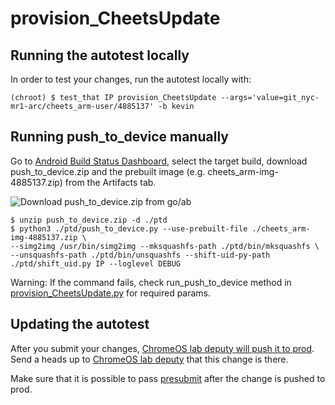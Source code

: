 # provision_CheetsUpdate

## Running the autotest locally

In order to test your changes, run the autotest locally with:

```shell
(chroot) $ test_that IP provision_CheetsUpdate --args='value=git_nyc-mr1-arc/cheets_arm-user/4885137' -b kevin
```

## Running push\_to\_device manually

Go to [Android Build Status Dashboard](http://go/ab), select the target build,
download push\_to\_device.zip and the prebuilt image (e.g. cheets_arm-img-4885137.zip)
from the Artifacts tab.

![Download push_to_device.zip from go/ab](https://screenshot.googleplex.com/GBajT9u1bis.png)

```shell
$ unzip push_to_device.zip -d ./ptd
$ python3 ./ptd/push_to_device.py --use-prebuilt-file ./cheets_arm-img-4885137.zip \
--simg2img /usr/bin/simg2img --mksquashfs-path ./ptd/bin/mksquashfs \
--unsquashfs-path ./ptd/bin/unsquashfs --shift-uid-py-path ./ptd/shift_uid.py IP --loglevel DEBUG
```

Warning: If the command fails, check run\_push\_to\_device method in
[provision_CheetsUpdate.py](https://chromium.googlesource.com/chromiumos/third_party/autotest/+/main/server/site_tests/provision_CheetsUpdate/provision_CheetsUpdate.py) for required params.

## Updating the autotest

After you submit your changes, [ChromeOS lab deputy will push it to
prod](https://sites.google.com/a/google.com/chromeos/for-team-members/infrastructure/chromeos-admin/push-to-prod).
Send a heads up to [ChromeOS lab
deputy](https://sites.google.com/a/google.com/chromeos/for-team-members/infrastructure/chrome-os-infrastructure-deputy)
that this change is there.

Make sure that it is possible to pass
[presubmit](https://atp.googleplex.com/tests/arc++/presubmit?state=COMPLETED&testLabelName=PRESUBMIT&tabId=test_run)
after the change is pushed to prod.
